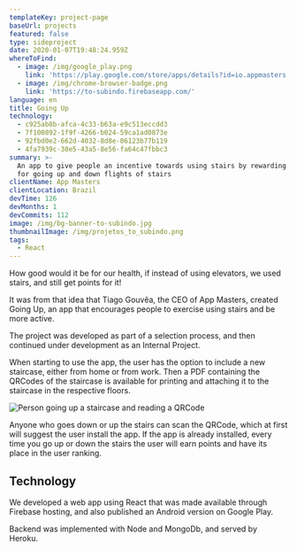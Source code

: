 ```yaml
---
templateKey: project-page
baseUrl: projects
featured: false
type: sideproject
date: 2020-01-07T19:48:24.959Z
whereToFind:
  - image: /img/google_play.png
    link: 'https://play.google.com/store/apps/details?id=io.appmasters.tosubindo'
  - image: /img/chrome-browser-badge.png
    link: 'https://to-subindo.firebaseapp.com/'
language: en
title: Going Up
technology:
  - c925ab8b-afca-4c33-b63a-e9c513eccdd3
  - 7f100892-1f9f-4266-b024-59ca1ad0873e
  - 92fbd0e2-662d-4032-8d8e-06123b77b119
  - 4fa7939c-30e5-43a5-8e56-fa64c47fbbc3
summary: >-
  An app to give people an incentive towards using stairs by rewarding people
  for going up and down flights of stairs
clientName: App Masters
clientLocation: Brazil
devTime: 126
devMonths: 1
devCommits: 112
image: /img/bg-banner-to-subindo.jpg
thumbnailImage: /img/projetos_to_subindo.png
tags:
  - React
---
```

How good would it be for our health, if instead of using elevators, we used stairs, and still get points for it!

It was from that idea that Tiago Gouvêa, the CEO of App Masters, created Going Up, an app that encourages people to exercise using stairs and be more active. 

The project was developed as part of a selection process, and then continued under development as an Internal Project.

When starting to use the app, the user has the option to include a new staircase, either from home or from work. Then a PDF containing the QRCodes of the staircase is available for printing and attaching it to the staircase in the respective floors.

![Person going up a staircase and reading a QRCode](/img/baraky_to_subindo.jpg)

Anyone who goes down or up the stairs can scan the QRCode, which at first will suggest the user install the app. If the app is already installed, every time you go up or down the stairs the user will earn points and have its place in the user ranking.

## Technology

We developed a web app using React that was made available through Firebase hosting, and also published an Android version on Google Play.

Backend was implemented with Node and MongoDb, and served by Heroku.
